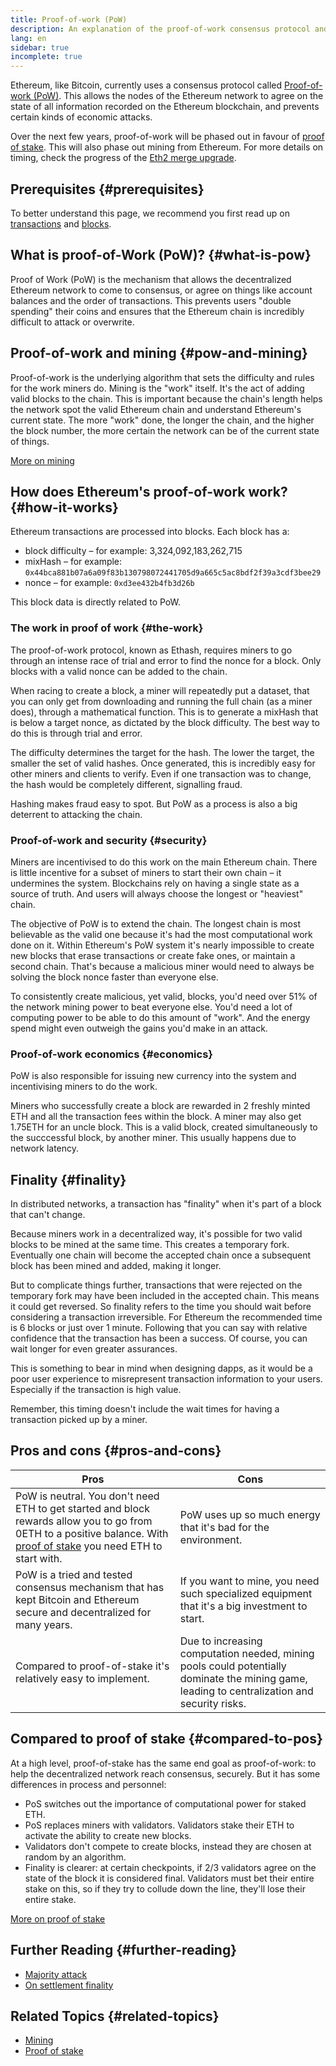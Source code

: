 ```yaml
---
title: Proof-of-work (PoW)
description: An explanation of the proof-of-work consensus protocol and its role in Ethereum.
lang: en
sidebar: true
incomplete: true
---
```


Ethereum, like Bitcoin, currently uses a consensus protocol called [Proof-of-work (PoW)](https://en.wikipedia.org/wiki/Proof_of_work). This allows the nodes of the Ethereum network to agree on the state of all information recorded on the Ethereum blockchain, and prevents certain kinds of economic attacks.

Over the next few years, proof-of-work will be phased out in favour of [proof of stake](/developers/docs/consensus-mechanisms/pos). This will also phase out mining from Ethereum. For more details on timing, check the progress of the [Eth2 merge upgrade](/eth2/merge/).

## Prerequisites {#prerequisites}

To better understand this page, we recommend you first read up on [transactions](/developers/docs/transactions/) and [blocks](/developers/docs/blocks/).

## What is proof-of-Work (PoW)? {#what-is-pow}

Proof of Work (PoW) is the mechanism that allows the decentralized Ethereum network to come to consensus, or agree on things like account balances and the order of transactions. This prevents users "double spending" their coins and ensures that the Ethereum chain is incredibly difficult to attack or overwrite.

## Proof-of-work and mining {#pow-and-mining}

Proof-of-work is the underlying algorithm that sets the difficulty and rules for the work miners do. Mining is the "work" itself. It's the act of adding valid blocks to the chain. This is important because the chain's length helps the network spot the valid Ethereum chain and understand Ethereum's current state. The more "work" done, the longer the chain, and the higher the block number, the more certain the network can be of the current state of things.

[More on mining](/developers/docs/consensus-mechanisms/pow/mining/)

## How does Ethereum's proof-of-work work? {#how-it-works}

Ethereum transactions are processed into blocks. Each block has a:

- block difficulty – for example: 3,324,092,183,262,715
- mixHash – for example: `0x44bca881b07a6a09f83b130798072441705d9a665c5ac8bdf2f39a3cdf3bee29`
- nonce – for example: `0xd3ee432b4fb3d26b`

This block data is directly related to PoW.

### The work in proof of work {#the-work}

The proof-of-work protocol, known as Ethash, requires miners to go through an intense race of trial and error to find the nonce for a block. Only blocks with a valid nonce can be added to the chain.

When racing to create a block, a miner will repeatedly put a dataset, that you can only get from downloading and running the full chain (as a miner does), through a mathematical function. This is to generate a mixHash that is below a target nonce, as dictated by the block difficulty. The best way to do this is through trial and error.

The difficulty determines the target for the hash. The lower the target, the smaller the set of valid hashes. Once generated, this is incredibly easy for other miners and clients to verify. Even if one transaction was to change, the hash would be completely different, signalling fraud.

Hashing makes fraud easy to spot. But PoW as a process is also a big deterrent to attacking the chain.

### Proof-of-work and security {#security}

Miners are incentivised to do this work on the main Ethereum chain. There is little incentive for a subset of miners to start their own chain – it undermines the system. Blockchains rely on having a single state as a source of truth. And users will always choose the longest or "heaviest" chain.

The objective of PoW is to extend the chain. The longest chain is most believable as the valid one because it's had the most computational work done on it. Within Ethereum's PoW system it's nearly impossible to create new blocks that erase transactions or create fake ones, or maintain a second chain. That's because a malicious miner would need to always be solving the block nonce faster than everyone else.

To consistently create malicious, yet valid, blocks, you'd need over 51% of the network mining power to beat everyone else. You'd need a lot of computing power to be able to do this amount of "work". And the energy spend might even outweigh the gains you'd make in an attack.

### Proof-of-work economics {#economics}

PoW is also responsible for issuing new currency into the system and incentivising miners to do the work.

Miners who successfully create a block are rewarded in 2 freshly minted ETH and all the transaction fees within the block. A miner may also get 1.75ETH for an uncle block. This is a valid block, created simultaneously to the succcessful block, by another miner. This usually happens due to network latency.

## Finality {#finality}

In distributed networks, a transaction has "finality" when it's part of a block that can't change.

Because miners work in a decentralized way, it's possible for two valid blocks to be mined at the same time. This creates a temporary fork. Eventually one chain will become the accepted chain once a subsequent block has been mined and added, making it longer.

But to complicate things further, transactions that were rejected on the temporary fork may have been included in the accepted chain. This means it could get reversed. So finality refers to the time you should wait before considering a transaction irreversible. For Ethereum the recommended time is 6 blocks or just over 1 minute. Following that you can say with relative confidence that the transaction has been a success. Of course, you can wait longer for even greater assurances.

This is something to bear in mind when designing dapps, as it would be a poor user experience to misrepresent transaction information to your users. Especially if the transaction is high value.

Remember, this timing doesn't include the wait times for having a transaction picked up by a miner.

## Pros and cons {#pros-and-cons}

| Pros                                                                                                                                                                                                               | Cons                                                                                                                                         |
| ------------------------------------------------------------------------------------------------------------------------------------------------------------------------------------------------------------------ | -------------------------------------------------------------------------------------------------------------------------------------------- |
| PoW is neutral. You don't need ETH to get started and block rewards allow you to go from 0ETH to a positive balance. With [proof of stake](/developers/docs/consensus-mechanisms/pos/) you need ETH to start with. | PoW uses up so much energy that it's bad for the environment.                                                                                |
| PoW is a tried and tested consensus mechanism that has kept Bitcoin and Ethereum secure and decentralized for many years.                                                                                          | If you want to mine, you need such specialized equipment that it's a big investment to start.                                                 |
| Compared to proof-of-stake it's relatively easy to implement.                                                                                                                                                      | Due to increasing computation needed, mining pools could potentially dominate the mining game, leading to centralization and security risks. |

## Compared to proof of stake {#compared-to-pos}

At a high level, proof-of-stake has the same end goal as proof-of-work: to help the decentralized network reach consensus, securely. But it has some differences in process and personnel:

- PoS switches out the importance of computational power for staked ETH.
- PoS replaces miners with validators. Validators stake their ETH to activate the ability to create new blocks.
- Validators don't compete to create blocks, instead they are chosen at random by an algorithm.
- Finality is clearer: at certain checkpoints, if 2/3 validators agree on the state of the block it is considered final. Validators must bet their entire stake on this, so if they try to collude down the line, they'll lose their entire stake.

[More on proof of stake](/developers/docs/consensus-mechanisms/pos/)

## Further Reading {#further-reading}

- [Majority attack](https://en.bitcoin.it/wiki/Majority_attack)
- [On settlement finality](https://blog.ethereum.org/2016/05/09/on-settlement-finality/)

## Related Topics {#related-topics}

- [Mining](/developers/docs/consensus-mechanisms/pow/mining/)
- [Proof of stake](/developers/docs/consensus-mechanisms/pos/)
